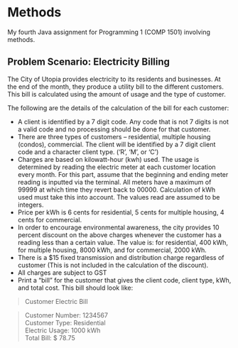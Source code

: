 # Methods
My fourth Java assignment for Programming 1 (COMP 1501) involving methods.

## Problem Scenario:  Electricity Billing

The City of Utopia provides electricity to its residents and businesses.  At the end of the month, they produce a utility bill to the different customers.  This bill is calculated using the amount of usage and the type of customer.

The following are the details of the calculation of the bill for each customer:

* A client is identified by a 7 digit code.  Any code that is not 7 digits is not a valid code and no processing should be done for that customer.
* There are three types of customers – residential, multiple housing (condos), commercial.  The client will be identified by a 7 digit client code and a character client type. (‘R’, ‘M’, or ‘C’)
* Charges are based on kilowatt-hour (kwh) used. The usage is determined by reading the electric meter at each customer location every month.  For this part, assume that the beginning and ending meter reading is inputted via the terminal.  All meters have a maximum of 99999 at which time they revert back to 00000.  Calculation of kWh used must take this into account.  The values read are assumed to be integers.
* Price per kWh is 6 cents for residential, 5 cents for multiple housing, 4 cents for commercial.
* In order to encourage environmental awareness, the city provides 10 percent discount on the above charges whenever the customer has a reading less than a certain value.  The value is: for residential, 400 kWh, for multiple housing, 8000 kWh, and for commercial, 2000 kWh.
* There is a $15 fixed transmission and distribution charge regardless of customer (This is not included in the calculation of the discount).
* All charges are subject to GST
* Print a “bill” for the customer that gives the client code, client type, kWh, and total cost.  This bill should look like:
	
> Customer Electric Bill

> Customer Number:	1234567  
> Customer Type:	Residential  
> Electric Usage:	1000   kWh  
> Total Bill:		$ 78.75
